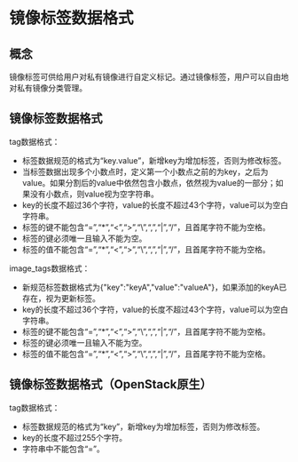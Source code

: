# 镜像标签数据格式<a name="ims_03_0902"></a>

## 概念<a name="section45233201155329"></a>

镜像标签可供给用户对私有镜像进行自定义标记。通过镜像标签，用户可以自由地对私有镜像分类管理。

## 镜像标签数据格式<a name="section75192442016"></a>

tag数据格式：

-   标签数据规范的格式为“key.value”，新增key为增加标签，否则为修改标签。
-   当标签数据出现多个小数点时，定义第一个小数点之前的为key，之后为value。如果分割后的value中依然包含小数点，依然视为value的一部分；如果没有小数点，则value视为空字符串。
-   key的长度不超过36个字符，value的长度不超过43个字符，value可以为空白字符串。
-   标签的键不能包含“=”,“\*”,“<”,“\>”,“\\”,“,”,“|”,“/”，且首尾字符不能为空格。
-   标签的键必须唯一且输入不能为空。
-   标签的值不能包含“=”,“\*”,“<”,“\>”,“\\”,“,”,“|”,“/”，且首尾字符不能为空格。

image\_tags数据格式：

-   新规范标签数据格式为\{"key":"keyA","value":"valueA"\}，如果添加的keyA已存在，视为更新标签。
-   key的长度不超过36个字符，value的长度不超过43个字符，value可以为空白字符串。
-   标签的键不能包含“=”,“\*”,“<”,“\>”,“\\”,“,”,“|”,“/”，且首尾字符不能为空格。
-   标签的键必须唯一且输入不能为空。
-   标签的值不能包含“=”,“\*”,“<”,“\>”,“\\”,“,”,“|”,“/”，且首尾字符不能为空格。

## 镜像标签数据格式（OpenStack原生）<a name="section159141650141610"></a>

tag数据格式：

-   标签数据规范的格式为“key”，新增key为增加标签，否则为修改标签。
-   key的长度不超过255个字符。
-   字符串中不能包含“=”。

